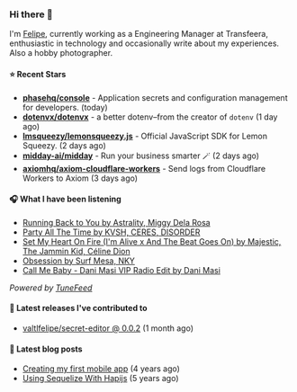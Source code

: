 ### Hi there 👋

I'm [Felipe](https://felipevm.com), currently working as a Engineering Manager at Transfeera, enthusiastic in technology and occasionally write about my experiences. Also a hobby photographer.

#### ⭐ Recent Stars
- **[phasehq/console](https://github.com/phasehq/console)** - Application secrets and configuration management for developers. (today)
- **[dotenvx/dotenvx](https://github.com/dotenvx/dotenvx)** - a better dotenv–from the creator of `dotenv` (1 day ago)
- **[lmsqueezy/lemonsqueezy.js](https://github.com/lmsqueezy/lemonsqueezy.js)** - Official JavaScript SDK for Lemon Squeezy. (2 days ago)
- **[midday-ai/midday](https://github.com/midday-ai/midday)** - Run your business smarter 🪄 (2 days ago)
- **[axiomhq/axiom-cloudflare-workers](https://github.com/axiomhq/axiom-cloudflare-workers)** - Send logs from Cloudflare Workers to Axiom (3 days ago)

#### 🎧 What I have been listening
- [Running Back to You by Astrality, Miggy Dela Rosa](https://open.spotify.com/track/12VCcXBvOlraAB1G7DAWH6)
- [Party All The Time by KVSH, CERES, DISORDER](https://open.spotify.com/track/637yGvPCV8Fi1kl5GnoVuq)
- [Set My Heart On Fire (I&#39;m Alive x And The Beat Goes On) by Majestic, The Jammin Kid, Céline Dion](https://open.spotify.com/track/33oyHkoS7H92RWsecOKn6u)
- [Obsession by Surf Mesa, NKY](https://open.spotify.com/track/3QzY4x5erz3p64k9KNukV4)
- [Call Me Baby - Dani Masi VIP Radio Edit by Dani Masi](https://open.spotify.com/track/5kzqrMXQCgHA82cloV3Gb5)

_Powered by [TuneFeed](https://tunefeed.app?ref=valtlfelipe-gh-profile)_ 

#### 🚀 Latest releases I've contributed to


- [valtlfelipe/secret-editor @ 0.0.2](https://github.com/valtlfelipe/secret-editor/releases/tag/0.0.2) (1 month ago)

#### 📄 Latest blog posts
- [Creating my first mobile app](https://felipevm.com/posts/creating-my-first-mobile-app/) (4 years ago)
- [Using Sequelize With Hapijs](https://felipevm.com/posts/using-sequelize-with-hapijs/) (5 years ago)
